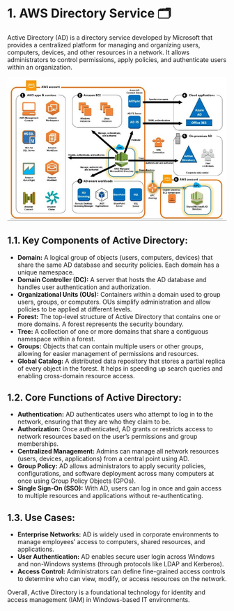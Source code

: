 # 1. AWS Directory Service 🗂️

Active Directory (AD) is a directory service developed by Microsoft that provides a centralized platform for managing and organizing users, computers, devices, and other resources in a network. It allows administrators to control permissions, apply policies, and authenticate users within an organization.

![Aws Directory Service](../imgs/aws-directory-service-diagram.jpg)

## 1.1. Key Components of Active Directory:

- **Domain:** A logical group of objects (users, computers, devices) that share the same AD database and security policies. Each domain has a unique namespace.
- **Domain Controller (DC):** A server that hosts the AD database and handles user authentication and authorization.
- **Organizational Units (OUs):** Containers within a domain used to group users, groups, or computers. OUs simplify administration and allow policies to be applied at different levels.
- **Forest:** The top-level structure of Active Directory that contains one or more domains. A forest represents the security boundary.
- **Tree:** A collection of one or more domains that share a contiguous namespace within a forest.
- **Groups:** Objects that can contain multiple users or other groups, allowing for easier management of permissions and resources.
- **Global Catalog:** A distributed data repository that stores a partial replica of every object in the forest. It helps in speeding up search queries and enabling cross-domain resource access.

## 1.2. Core Functions of Active Directory:

- **Authentication:** AD authenticates users who attempt to log in to the network, ensuring that they are who they claim to be.
- **Authorization:** Once authenticated, AD grants or restricts access to network resources based on the user’s permissions and group memberships.
- **Centralized Management:** Admins can manage all network resources (users, devices, applications) from a central point using AD.
- **Group Policy:** AD allows administrators to apply security policies, configurations, and software deployment across many computers at once using Group Policy Objects (GPOs).
- **Single Sign-On (SSO):** With AD, users can log in once and gain access to multiple resources and applications without re-authenticating.

## 1.3. Use Cases:

- **Enterprise Networks:** AD is widely used in corporate environments to manage employees’ access to computers, shared resources, and applications.
- **User Authentication:** AD enables secure user login across Windows and non-Windows systems (through protocols like LDAP and Kerberos).
- **Access Control:** Administrators can define fine-grained access controls to determine who can view, modify, or access resources on the network.

Overall, Active Directory is a foundational technology for identity and access management (IAM) in Windows-based IT environments.

